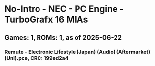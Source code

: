 # No-Intro - NEC - PC Engine - TurboGrafx 16 MIAs
## Games: 1, ROMs: 1, as of 2025-06-22

### Remute - Electronic Lifestyle (Japan) (Audio) (Aftermarket) (Unl).pce, CRC: 199ed2a4
